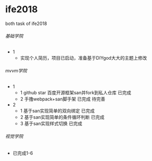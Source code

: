 # ife2018
both task of ife2018

###### 基础学院
+ 1
    - 实现个人简历，项目已启动，准备基于DIYgod大大的主题上修改
###### mvvm学院
+ 1
    - 1 github star 百度开源框架san并fork到私人仓库  已完成
    - 2 手撸webpack+san脚手架 已完成 待完善
+ 2 
    - 1 基于san实现简单的双向绑定 已完成
    - 2 基于san实现简单的条件循环判断 已完成
    - 3 基于san实现样式切换 已完成

###### 视觉学院
+ 已完成1-6
